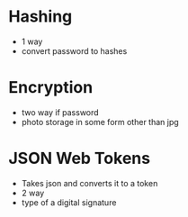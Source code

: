 # Hashing
- 1 way
- convert password to hashes 
# Encryption
- two way if password
- photo storage in some form other than jpg
# JSON Web Tokens
- Takes json and converts it to a token
- 2 way
- type of a digital signature
# 